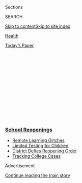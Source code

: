 <div id="app">

<div>

<div>

<div>

<div class="NYTAppHideMasthead css-1q2w90k e1suatyy0">

<div class="section css-ui9rw0 e1suatyy2">

<div class="css-eph4ug er09x8g0">

<div class="css-6n7j50">

</div>

<span class="css-1dv1kvn">Sections</span>

<div class="css-10488qs">

<span class="css-1dv1kvn">SEARCH</span>

</div>

[Skip to content](#site-content)[Skip to site
index](#site-index)

</div>

<div id="masthead-section-label" class="css-1wr3we4 eaxe0e00">

[Health](https://www.nytimes3xbfgragh.onion/section/health)

</div>

<div class="css-10698na e1huz5gh0">

</div>

</div>

<div id="masthead-bar-one" class="section hasLinks css-15hmgas e1csuq9d3">

<div class="css-uqyvli e1csuq9d0">

</div>

<div class="css-1uqjmks e1csuq9d1">

</div>

<div class="css-9e9ivx">

[](https://myaccount.nytimes3xbfgragh.onion/auth/login?response_type=cookie&client_id=vi)

</div>

<div class="css-1bvtpon e1csuq9d2">

[Today’s
Paper](https://www.nytimes3xbfgragh.onion/section/todayspaper)

</div>

</div>

</div>

</div>

<div data-aria-hidden="false">

<div id="site-content" data-role="main">

<div>

<div class="css-1aor85t" style="opacity:0.000000001;z-index:-1;visibility:hidden">

<div class="css-1hqnpie">

<div class="css-epjblv">

<span class="css-17xtcya">[Health](/section/health)</span><span class="css-x15j1o">|</span><span class="css-fwqvlz">A
University Had a Great Coronavirus Plan, but Students Partied
On</span>

</div>

<div class="css-k008qs">

<div class="css-1iwv8en">

<span class="css-18z7m18"></span>

<div>

</div>

</div>

<span class="css-1n6z4y">https://nyti.ms/2FqqLfg</span>

<div class="css-1705lsu">

<div class="css-4xjgmj">

<div class="css-4skfbu" data-role="toolbar" data-aria-label="Social Media Share buttons, Save button, and Comments Panel with current comment count" data-testid="share-tools">

  - 
  - 
  - 
  - 
    
    <div class="css-6n7j50">
    
    </div>

  - 

</div>

</div>

</div>

</div>

</div>

</div>

<div class="css-13pd83m">

<div class="css-l9svim">

### [<span class="css-pa1jbp"><span class="css-1rxm0ex">School</span><span class="css-1rxm0ex"> Reopenings</span></span>](https://www.nytimes3xbfgragh.onion/spotlight/schools-reopening?name=styln-coronavirus-schools-reopening&region=TOP_BANNER&block=storyline_menu_recirc&action=click&pgtype=Article&impression_id=82c9b0b0-f4b7-11ea-b564-bd1dfc5ec362&variant=undefined)

  - <span class="css-1qkutce">[Remote Learning
    Glitches](https://www.nytimes3xbfgragh.onion/2020/09/08/us/school-districts-cyberattacks-glitches.html?name=styln-coronavirus-schools-reopening&region=TOP_BANNER&block=storyline_menu_recirc&action=click&pgtype=Article&impression_id=82c9b0b1-f4b7-11ea-b564-bd1dfc5ec362&variant=undefined)</span>
  - <span class="css-1qkutce">[Limited Testing for
    Children](https://www.nytimes3xbfgragh.onion/2020/09/08/upshot/children-testing-shortfalls-virus.html?name=styln-coronavirus-schools-reopening&region=TOP_BANNER&block=storyline_menu_recirc&action=click&pgtype=Article&impression_id=82c9b0b2-f4b7-11ea-b564-bd1dfc5ec362&variant=undefined)</span>
  - <span class="css-1qkutce">[District Defies Reopening
    Order](https://www.nytimes3xbfgragh.onion/2020/09/10/us/des-moines-school-opening-coronavirus.html?name=styln-coronavirus-schools-reopening&region=TOP_BANNER&block=storyline_menu_recirc&action=click&pgtype=Article&impression_id=82c9b0b3-f4b7-11ea-b564-bd1dfc5ec362&variant=undefined)</span>
  - <span class="css-1qkutce">[Tracking College
    Cases](https://www.nytimes3xbfgragh.onion/interactive/2020/us/covid-college-cases-tracker.html?name=styln-coronavirus-schools-reopening&region=TOP_BANNER&block=storyline_menu_recirc&action=click&pgtype=Article&impression_id=82c9b0b4-f4b7-11ea-b564-bd1dfc5ec362&variant=undefined)</span>

</div>

</div>

<div id="top-wrapper" class="css-1sy8kpn">

<div id="top-slug" class="css-l9onyx">

Advertisement

</div>

[Continue reading the main
story](#after-top)

<div class="ad top-wrapper" style="text-align:center;height:100%;display:block;min-height:250px">

<div id="top" class="place-ad" data-position="top" data-size-key="top">

</div>

</div>

<div id="after-top">

</div>

</div>

<div>

<div id="sponsor-wrapper" class="css-1hyfx7x">

<div id="sponsor-slug" class="css-19vbshk">

Supported by

</div>

[Continue reading the main
story](#after-sponsor)

<div id="sponsor" class="ad sponsor-wrapper" style="text-align:center;height:100%;display:block">

</div>

<div id="after-sponsor">

</div>

</div>

<div class="css-186x18t">

</div>

<div class="css-1vkm6nb ehdk2mb0">

# A University Had a Great Coronavirus Plan, but Students Partied On

</div>

An unexpected upswing in positive tests at the University of Illinois at
Urbana-Champaign showed how even the most comprehensive approaches to
limiting the virus’s spread can break down.

<div class="css-79elbk" data-testid="photoviewer-wrapper">

<div class="css-z3e15g" data-testid="photoviewer-wrapper-hidden">

</div>

<div class="css-1a48zt4 ehw59r15" data-testid="photoviewer-children">

![<span class="css-16f3y1r e13ogyst0" data-aria-hidden="true">“It was
willful noncompliance by a small group of people,” said one university
physicist.</span><span class="css-cnj6d5 e1z0qqy90" itemprop="copyrightHolder"><span class="css-1ly73wi e1tej78p0">Credit...</span><span><span>Elizabeth
Given/Alamy</span></span></span>](https://static01.graylady3jvrrxbe.onion/images/2020/09/10/science/10VIRUS-ILLINOIS1/10VIRUS-ILLINOIS1-articleLarge.jpg?quality=75&auto=webp&disable=upscale)

</div>

</div>

<div class="css-18e8msd">

<div class="css-vp77d3 epjyd6m0">

<div class="css-hus3qt ey68jwv0" data-aria-hidden="true">

[![Kenneth
Chang](https://static01.graylady3jvrrxbe.onion/images/2018/02/16/multimedia/author-kenneth-chang/author-kenneth-chang-thumbLarge.jpg
"Kenneth Chang")](https://www.nytimes3xbfgragh.onion/by/kenneth-chang)

</div>

<div class="css-1baulvz">

By [<span class="css-1baulvz last-byline" itemprop="name">Kenneth
Chang</span>](https://www.nytimes3xbfgragh.onion/by/kenneth-chang)

</div>

</div>

  - 
    
    <div class="css-ld3wwf e16638kd2">
    
    Sept. 10,
    2020
    
    </div>

  - 
    
    <div class="css-4xjgmj">
    
    <div class="css-d8bdto" data-role="toolbar" data-aria-label="Social Media Share buttons, Save button, and Comments Panel with current comment count" data-testid="share-tools">
    
      - 
      - 
      - 
      - 
        
        <div class="css-6n7j50">
        
        </div>
    
      - 
    
    </div>
    
    </div>

</div>

</div>

<div class="section meteredContent css-1r7ky0e" name="articleBody" itemprop="articleBody">

<div class="css-1fanzo5 StoryBodyCompanionColumn">

<div class="css-53u6y8">

At the University of Illinois at Urbana-Champaign, more than 40,000
students take tests twice a week for the coronavirus. They cannot enter
campus buildings unless an app vouches that their test has come back
negative. Everyone has to wear masks.

This is one of the most comprehensive plans by a major college to keep
the virus under control. University scientists developed a quick,
inexpensive saliva test. Other researchers put together a detailed
computer model that suggested these measures would work, and that
in-person instruction could go forward this fall.

But the predictive model included an oversight: It assumed that all of
the students would do all of the things that they were told to.

Enough students continued to go to parties even after testing positive,
showing how even the best thought-out plans to keep college education
moving can fail when humans do not heed common sense or the commands
from public health officials.

</div>

</div>

<div class="css-1fanzo5 StoryBodyCompanionColumn">

<div class="css-53u6y8">

Last week, the university reported an unexpected upswing of coronavirus
cases and imposed a lockdown. Students had to stay in their dorms or
off-campus housing except for essential activities, which included going
to
class.

</div>

</div>

<div class="css-79elbk" data-testid="photoviewer-wrapper">

<div class="css-z3e15g" data-testid="photoviewer-wrapper-hidden">

</div>

<div class="css-1a48zt4 ehw59r15" data-testid="photoviewer-children">

![<span class="css-cnj6d5 e1z0qqy90" itemprop="copyrightHolder"><span class="css-1ly73wi e1tej78p0">Credit...</span><span>Randall
Munroe/xkcd.com</span></span>](https://static01.graylady3jvrrxbe.onion/images/2020/09/10/science/10virus-illinois-xkcd/10virus-illinois-xkcd-articleLarge.png?quality=75&auto=webp&disable=upscale)

</div>

</div>

<div class="css-1fanzo5 StoryBodyCompanionColumn">

<div class="css-53u6y8">

Randall Munroe, the creator of [the popular internet comic strip
XKCD](https://xkcd.com/2355/), and [a contributor to The
Times](https://www.nytimes3xbfgragh.onion/column/good-question-randall-munroe-xkcd),
poked fun at the fact that two of the people who were key players in
developing the models were physicists.

<div id="NYT_MAIN_CONTENT_1_REGION" class="css-9tf9ac">

<div>

</div>

</div>

“Can’t understand why someone with a physics degree would be bad at
judging how often college students get invited to parties,” comments one
of the XKCD characters.

Nigel Goldenfeld, one of the physicists who was the butt of the comic
strip, replied in good humor. “We enjoyed the joke,” he said. But, he
noted, it was not a completely accurate portrayal of what happened.

</div>

</div>

<div class="css-1fanzo5 StoryBodyCompanionColumn">

<div class="css-53u6y8">

For one, while he and a fellow physicist, Sergei Maslov, had devoted
effort to an epidemiological model for all of Illinois, the more
detailed university simulation, modeling the movements of some 46,000
students, professors and others like servers in coffee shops and bars
who interact with students, was the effort of a larger group and led by
Dr. Goldenfeld and Ahmed E. Elbanna, a professor of civil and
environmental engineering. (It’s harder to make jokes about civil
engineers.)

Second, they had indeed taken into account college partying and quite a
bit of it — more than 7,000 students partying three times a week in
their model.

What the scientists had not taken into account was that some students
would continue partying after they received a positive test result. “It
was willful noncompliance by a small group of people,” Dr. Goldenfeld
said.

Those were the key ingredients for a few people infecting many others.
“If you know you are positive,” Dr. Elbanna said, “and you go to a
party, that’s not just a bad act. That’s very, very
dangerous.”

</div>

</div>

<div class="css-1sngw6j">

[](https://www.nytimes3xbfgragh.onion/interactive/2020/us/covid-college-cases-tracker.html)

<div class="css-1eoytci">

![](https://static01.graylady3jvrrxbe.onion/images/2020/09/11/us/covid-college-cases-tracker-promo-1599840058820/covid-college-cases-tracker-promo-1599840058820-articleLarge.png)

</div>

<div class="css-1rha1bf">

## Tracking Covid at U.S. Colleges and Universities

Large outbreaks expanded on campuses as new semesters were underway.

</div>

</div>

<div class="css-1fanzo5 StoryBodyCompanionColumn">

<div class="css-53u6y8">

Some of the students who tested positive [even tried to circumvent the
app](https://dailyillini.com/covid-10/2020/09/02/live-university-holds-news-conference-after-on-campus-covid-19-spike/)
so that they could enter buildings instead of staying isolated in their
rooms, [university administrators said in a letter to
students](https://massmail.illinois.edu/massmail/61640956.html).

<div id="NYT_MAIN_CONTENT_3_REGION" class="css-9tf9ac">

<div>

<div id="styln-prism-freeform-1596575370630" class="section interactive-content interactive-size-medium css-1ftcdic">

<div class="css-17ih8de interactive-body">

<div id="prism-freeform-block-55341" class="css-19mumt8" data-role="complementary" data-storyline="School Reopenings" data-truncated="false" tabindex="0">

<div class="css-a8d9oz">

<div>

[](https://www.nytimes3xbfgragh.onion/spotlight/schools-reopening?action=click&pgtype=Article&state=default&region=MAIN_CONTENT_3&context=storylines_keepup)

### School Reopenings ›

#### Back to School

Updated Sept. 11, 2020

The latest on how schools are reopening amid the pandemic.

  -   - School officials in Des Moines are refusing to hold in-person
        classes, [despite an order from Iowa’s governor and a judge’s
        ruling](https://www.nytimes3xbfgragh.onion/2020/09/10/us/des-moines-school-opening-coronavirus.html?action=click&pgtype=Article&state=default&region=MAIN_CONTENT_3&context=storylines_keepup),
        risking school funding and their jobs because they think it’s
        unsafe.
      - The University of Illinois at Urbana-Champaign had one of the
        most comprehensive plans by a major college to keep the virus
        under control. But it [failed to account for students
        partying](https://www.nytimes3xbfgragh.onion/2020/09/10/health/university-illinois-covid.html?action=click&pgtype=Article&state=default&region=MAIN_CONTENT_3&context=storylines_keepup).
      - College students are [using apps to shame their
        schools](https://www.nytimes3xbfgragh.onion/2020/09/10/technology/coronavirus-quarantines-college.html?action=click&pgtype=Article&state=default&region=MAIN_CONTENT_3&context=storylines_keepup) into
        better coronavirus plans.
      - For some families, the pandemic [has meant a return to their
        native
        languages](https://www.nytimes3xbfgragh.onion/2020/09/10/parenting/family-second-language-coronavirus.html?action=click&pgtype=Article&state=default&region=MAIN_CONTENT_3&context=storylines_keepup).

<div id="styln-survey-component-55341" class="styln-survey-component">

</div>

</div>

</div>

</div>

</div>

</div>

</div>

</div>

Comprehensive testing of everyone on campus and prompt contact tracing
showed the trouble spots — [some fraternities and sororities, as well as
some off-campus housing, that were throwing
parties](https://dailyillini.com/news/2020/09/09/greek-private-housing-becomes-center-of-campus-spread/)
— as well as where the containment plans were working. There were few
signs of the virus spreading in classrooms or from students to the
people in the surrounding towns of Champaign and Urbana.

</div>

</div>

<div class="css-1fanzo5 StoryBodyCompanionColumn">

<div class="css-53u6y8">

Dr. Goldenfeld said the main purpose of the model was not to make
precise predictions, but to help administrators make informed choices on
what precautions made sense.

For example, the model showed that once-a-week screening, as university
administrators originally planned, was too little, too slow. Students
who were infected soon after a test cleared them would be infectious for
days before the next test. The university increased the mandate to two
tests a week, although [now that schedule is only for undergraduate
students](https://dailyillini.com/news/2020/09/10/university-changes-covid-19-testing-schedule/).

Since the university clamped down last week, the number of new cases has
dropped again, and the hope is that all students will now take the
protocols more seriously.

Carl T. Bergstrom, a professor of biology at the University of
Washington in Seattle and an infectious disease expert, said most of the
other large state universities were “opening and hoping for the best
without doing any kind of serious testing or they’ve switched to largely
online education.”

What the University of Illinois has tried to do is “pretty unusual,” Dr.
Bergstrom said. “Being able to have an in-person semester at a school of
that size with that kind of social atmosphere is really a remarkable
accomplishment and I think they have a reasonable chance of pulling it
off,” he said. “If it if it doesn’t work, they gave it a damn good try.”

The positivity rate for the tests is currently about 1 percent. “It’s
higher than we would like, but it’s coming down,” said Rebecca Lee
Smith, a professor of epidemiology at the University of Illinois. “I am
hopeful. Everything is going in the right direction.”

Dr. Goldenfeld said the notoriety of recent days even had some upside:
The XKCD zinging gave him “street cred” with his daughters, he said.

</div>

</div>

<div>

</div>

</div>

<div>

</div>

<div>

</div>

<div>

</div>

<div>

<div id="bottom-wrapper" class="css-1ede5it">

<div id="bottom-slug" class="css-l9onyx">

Advertisement

</div>

[Continue reading the main
story](#after-bottom)

<div id="bottom" class="ad bottom-wrapper" style="text-align:center;height:100%;display:block;min-height:90px">

</div>

<div id="after-bottom">

</div>

</div>

</div>

</div>

</div>

## Site Index

<div>

</div>

## Site Information Navigation

  - [© <span>2020</span> <span>The New York Times
    Company</span>](https://help.nytimes3xbfgragh.onion/hc/en-us/articles/115014792127-Copyright-notice)

<!-- end list -->

  - [NYTCo](https://www.nytco.com/)
  - [Contact
    Us](https://help.nytimes3xbfgragh.onion/hc/en-us/articles/115015385887-Contact-Us)
  - [Work with us](https://www.nytco.com/careers/)
  - [Advertise](https://nytmediakit.com/)
  - [T Brand Studio](http://www.tbrandstudio.com/)
  - [Your Ad
    Choices](https://www.nytimes3xbfgragh.onion/privacy/cookie-policy#how-do-i-manage-trackers)
  - [Privacy](https://www.nytimes3xbfgragh.onion/privacy)
  - [Terms of
    Service](https://help.nytimes3xbfgragh.onion/hc/en-us/articles/115014893428-Terms-of-service)
  - [Terms of
    Sale](https://help.nytimes3xbfgragh.onion/hc/en-us/articles/115014893968-Terms-of-sale)
  - [Site
    Map](https://spiderbites.nytimes3xbfgragh.onion)
  - [Help](https://help.nytimes3xbfgragh.onion/hc/en-us)
  - [Subscriptions](https://www.nytimes3xbfgragh.onion/subscription?campaignId=37WXW)

</div>

</div>

</div>

</div>
